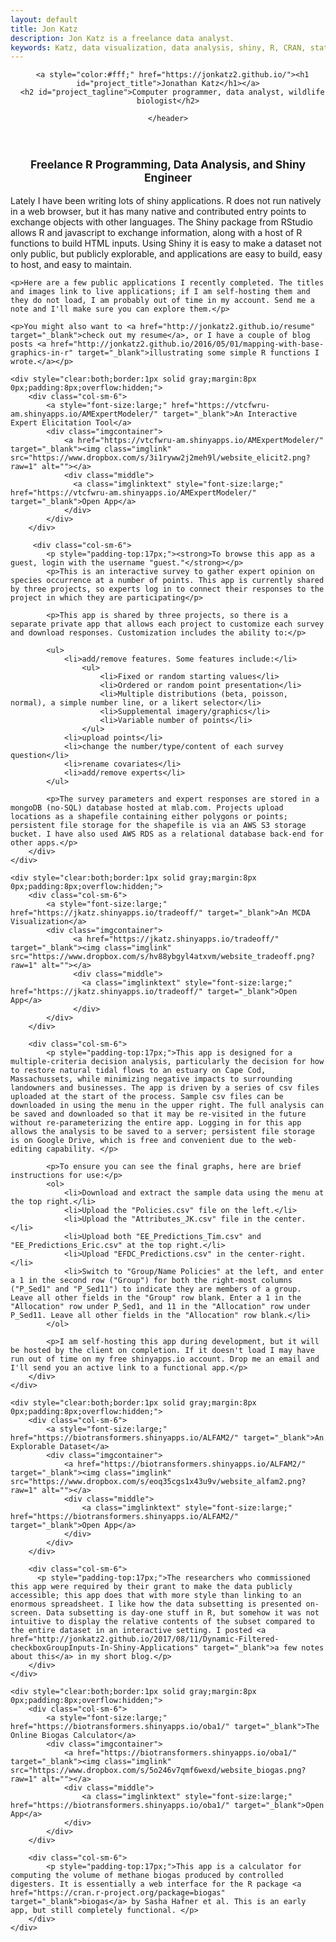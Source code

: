 ```yaml
---
layout: default
title: Jon Katz
description: Jon Katz is a freelance data analyst.
keywords: Katz, data visualization, data analysis, shiny, R, CRAN, statistics
---
```

<!-- HEADER -->
<div id="header_wrap" class="outer topelement">
    <header class="inner">
      

      <a style="color:#fff;" href="https://jonkatz2.github.io/"><h1 id="project_title">Jonathan Katz</h1></a>
      <h2 id="project_tagline">Computer programmer, data analyst, wildlife biologist</h2>

<!--          {% if site.show_downloads %}-->
<!--            <section id="downloads">-->
<!--              <a class="zip_download_link" href="{{ site.github.zip_url }}">Download this project as a .zip file</a>-->
<!--              <a class="tar_download_link" href="{{ site.github.tar_url }}">Download this project as a tar.gz file</a>-->
<!--            </section>-->
<!--          {% endif %}-->
    </header>
</div>



<div class="container-fluid">
    <div style="font-size:1.25em;font-weight:bold;text-align:center;">
        <p>Freelance R Programming, Data Analysis, and Shiny Engineer</p>
    </div>
    <p>Lately I have been writing lots of shiny applications. R does not run natively in a web browser, but it has many native and contributed entry points to exchange objects with other languages. The Shiny package from RStudio allows R and javascript to exchange information, along with a host of R functions to build HTML inputs. Using Shiny it is easy to make a dataset not only public, but publicly explorable, and applications are easy to build, easy to host, and easy to maintain.</p>
    
    <p>Here are a few public applications I recently completed. The titles and images link to live applications; if I am self-hosting them and they do not load, I am probably out of time in my account. Send me a note and I'll make sure you can explore them.</p>
    
    <p>You might also want to <a href="http://jonkatz2.github.io/resume" target="_blank">check out my resume</a>, or I have a couple of blog posts <a href="http://jonkatz2.github.io/2016/05/01/mapping-with-base-graphics-in-r" target="_blank">illustrating some simple R functions I wrote.</a></p>
    
    <div style="clear:both;border:1px solid gray;margin:8px 0px;padding:8px;overflow:hidden;">
        <div class="col-sm-6">
            <a style="font-size:large;" href="https://vtcfwru-am.shinyapps.io/AMExpertModeler/" target="_blank">An Interactive Expert Elicitation Tool</a>
            <div class="imgcontainer">
                <a href="https://vtcfwru-am.shinyapps.io/AMExpertModeler/" target="_blank"><img class="imglink" src="https://www.dropbox.com/s/3i1ryww2j2meh9l/website_elicit2.png?raw=1" alt=""></a>
                <div class="middle">
                  <a class="imglinktext" style="font-size:large;" href="https://vtcfwru-am.shinyapps.io/AMExpertModeler/" target="_blank">Open App</a>
                </div>
            </div>
        </div>
       
         <div class="col-sm-6">   
            <p style="padding-top:17px;"><strong>To browse this app as a guest, login with the username "guest."</strong></p>
            <p>This is an interactive survey to gather expert opinion on species occurrence at a number of points. This app is currently shared by three projects, so experts log in to connect their responses to the project in which they are participating</p>
            
            <p>This app is shared by three projects, so there is a separate private app that allows each project to customize each survey and download responses. Customization includes the ability to:</p>
            
            <ul> 
                <li>add/remove features. Some features include:</li> 
                    <ul>
                        <li>Fixed or random starting values</li>
                        <li>Ordered or random point presentation</li>
                        <li>Multiple distributions (beta, poisson, normal), a simple number line, or a likert selector</li>
                        <li>Supplemental imagery/graphics</li>
                        <li>Variable number of points</li>
                    </ul>
                <li>upload points</li> 
                <li>change the number/type/content of each survey question</li> 
                <li>rename covariates</li> 
                <li>add/remove experts</li> 
            </ul>
            
            <p>The survey parameters and expert responses are stored in a mongoDB (no-SQL) database hosted at mlab.com. Projects upload locations as a shapefile containing either polygons or points; persistent file storage for the shapefile is via an AWS S3 storage bucket. I have also used AWS RDS as a relational database back-end for other apps.</p>
        </div> 
    </div>
    
    <div style="clear:both;border:1px solid gray;margin:8px 0px;padding:8px;overflow:hidden;">
        <div class="col-sm-6">
            <a style="font-size:large;" href="https://jkatz.shinyapps.io/tradeoff/" target="_blank">An MCDA Visualization</a>
            <div class="imgcontainer">
                  <a href="https://jkatz.shinyapps.io/tradeoff/" target="_blank"><img class="imglink"  src="https://www.dropbox.com/s/hv88ybgyl4atxvm/website_tradeoff.png?raw=1" alt=""></a>
                  <div class="middle">
                    <a class="imglinktext" style="font-size:large;" href="https://jkatz.shinyapps.io/tradeoff/" target="_blank">Open App</a>
                  </div>
            </div>
        </div>
          
        <div class="col-sm-6">
            <p style="padding-top:17px;">This app is designed for a multiple-criteria decision analysis, particularly the decision for how to restore natural tidal flows to an estuary on Cape Cod, Massachussets, while minimizing negative impacts to surrounding landowners and businesses. The app is driven by a series of csv files uploaded at the start of the process. Sample csv files can be downloaded in using the menu in the upper right. The full analysis can be saved and downloaded so that it may be re-visited in the future without re-parameterizing the entire app. Logging in for this app allows the analysis to be saved to a server; persistent file storage is on Google Drive, which is free and convenient due to the web-editing capability. </p>

            <p>To ensure you can see the final graphs, here are brief instructions for use:</p>
            <ol>
                <li>Download and extract the sample data using the menu at the top right.</li>
                <li>Upload the "Policies.csv" file on the left.</li>
                <li>Upload the "Attributes_JK.csv" file in the center.</li>
                <li>Upload both "EE_Predictions_Tim.csv" and "EE_Predictions_Eric.csv" at the top right.</li>
                <li>Upload "EFDC_Predictions.csv" in the center-right.</li>
                <li>Switch to "Group/Name Policies" at the left, and enter a 1 in the second row ("Group") for both the right-most columns ("P_Sed1" and "P_Sed11") to indicate they are members of a group. Leave all other fields in the "Group" row blank. Enter a 1 in the "Allocation" row under P_Sed1, and 11 in the "Allocation" row under P_Sed11. Leave all other fields in the "Allocation" row blank.</li>
            </ol>
            
            <p>I am self-hosting this app during development, but it will be hosted by the client on completion. If it doesn't load I may have run out of time on my free shinyapps.io account. Drop me an email and I'll send you an active link to a functional app.</p>
        </div>
    </div>
    
    <div style="clear:both;border:1px solid gray;margin:8px 0px;padding:8px;overflow:hidden;">
        <div class="col-sm-6">
            <a style="font-size:large;" href="https://biotransformers.shinyapps.io/ALFAM2/" target="_blank">An Explorable Dataset</a>
            <div class="imgcontainer">
                <a href="https://biotransformers.shinyapps.io/ALFAM2/" target="_blank"><img class="imglink" src="https://www.dropbox.com/s/eoq35cgs1x43u9v/website_alfam2.png?raw=1" alt=""></a>
                <div class="middle">
                    <a class="imglinktext" style="font-size:large;" href="https://biotransformers.shinyapps.io/ALFAM2/" target="_blank">Open App</a>
                </div>
            </div>
        </div>
      
        <div class="col-sm-6">
          <p style="padding-top:17px;">The researchers who commissioned this app were required by their grant to make the data publicly accessible; this app does that with more style than linking to an enormous spreadsheet. I like how the data subsetting is presented on-screen. Data subsetting is day-one stuff in R, but somehow it was not intuitive to display the relative contents of the subset compared to the entire dataset in an interactive setting. I posted <a href="http://jonkatz2.github.io/2017/08/11/Dynamic-Filtered-checkboxGroupInputs-In-Shiny-Applications" target="_blank">a few notes about this</a> in my short blog.</p>
        </div>
    </div>
        
    <div style="clear:both;border:1px solid gray;margin:8px 0px;padding:8px;overflow:hidden;">
        <div class="col-sm-6">
            <a style="font-size:large;" href="https://biotransformers.shinyapps.io/oba1/" target="_blank">The Online Biogas Calculator</a> 
            <div class="imgcontainer">
                <a href="https://biotransformers.shinyapps.io/oba1/" target="_blank"><img class="imglink" src="https://www.dropbox.com/s/5o246v7qmf6wexd/website_biogas.png?raw=1" alt=""></a> 
                <div class="middle">
                    <a class="imglinktext" style="font-size:large;" href="https://biotransformers.shinyapps.io/oba1/" target="_blank">Open App</a>
                </div>
            </div>
        </div>

        <div class="col-sm-6">
            <p style="padding-top:17px;">This app is a calculator for computing the volume of methane biogas produced by controlled digesters. It is essentially a web interface for the R package <a href="https://cran.r-project.org/package=biogas" target="_blank">biogas</a> by Sasha Hafner et al. This is an early app, but still completely functional. </p>
        </div>
    </div>
    
</div>
























